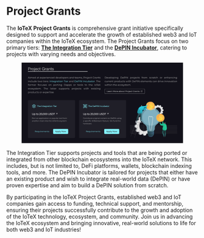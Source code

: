 # Project Grants

The **IoTeX Project Grants** is comprehensive grant initiative specifically designed to support and accelerate the growth of established web3 and IoT companies within the IoTeX ecosystem. The Project Grants focus on two primary tiers: [**The Integration Tier**](the-integration-tier.md) and the [**DePIN Incubator**](the-depin-incubator.md), catering to projects with varying needs and objectives.

<figure><img src="../../.gitbook/assets/Screen Shot 2023-08-23 at 2.57.29 PM.png" alt=""><figcaption></figcaption></figure>

The Integration Tier supports projects and tools that are being ported or integrated from other blockchain ecosystems into the IoTeX network. This includes, but is not limited to, DeFi platforms, wallets, blockchain indexing tools, and more. The DePIN Incubator is tailored for projects that either have an existing product and wish to integrate real-world data (DePIN) or have proven expertise and aim to build a DePIN solution from scratch.

By participating in the IoTeX Project Grants, established web3 and IoT companies gain access to funding, technical support, and mentorship, ensuring their projects successfully contribute to the growth and adoption of the IoTeX technology, ecosystem, and community. Join us in advancing the IoTeX ecosystem and bringing innovative, real-world solutions to life for both web3 and IoT industries!
